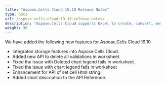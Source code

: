 ```yaml
---
title: "Aspose.Cells Cloud 19.10 Release Notes"
type: docs
url: /aspose-cells-cloud-19-10-release-notes/
description: "Aspose.Cells Cloud supports Excel to create, convert, merge, split, protected, inner object operation, and so on."
weight: 30
---
```


We have added the following new features for Aspose.Cells Cloud 19.10

- Integrated storage features into Aspose.Cells Cloud.
- Added new API to delete all validations in worksheet.
- Fixed the issue with Deleted chart legend fails in worksheet.
- Fixed the issue with chart legend fails in worksheet
- Enhancement for API of set cell Html string.
- Added short description to the API Reference.
